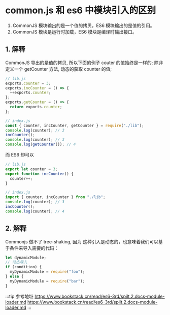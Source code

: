 # common.js 和 es6 中模块引入的区别

1. CommonJS 模块输出的是一个值的拷贝，ES6 模块输出的是值的引用。
2. CommonJS 模块是运行时加载，ES6 模块是编译时输出接口。

## 1. 解释

CommonJS 导出的是值的拷贝, 所以下面的例子 couter 的值始终是一样的;
除非定义一个 getCounter 方法, 动态的获取 counter 的值;

```js
// lib.js
exports.counter = 3;
exports.incCounter = () => {
  ++exports.counter;
};
exports.getCounter = () => {
  return exports.counter;
};

// index.js
const { counter, incCounter, getCounter } = require("./lib");
console.log(counter); // 3
incCounter();
console.log(counter); // 3
console.log(getCounter()); // 4
```

而 ES6 却可以

```js
// lib.js
export let counter = 3;
export function incCounter() {
  counter++;
}

// index.js
import { counter, incCounter } from "./lib";
console.log(counter); // 3
incCounter();
console.log(counter); // 4
```

## 2. 解释

Commonjs 做不了 tree-shaking, 因为 这种引入是动态的，也意味着我们可以基于条件来导入需要的代码：

```js
let dynamicModule;
// 动态导入
if (condition) {
  myDynamicModule = require("foo");
} else {
  myDynamicModule = require("bar");
}
```

:::tip 参考地址
<https://www.bookstack.cn/read/es6-3rd/spilt.2.docs-module-loader.md>
<https://www.bookstack.cn/read/es6-3rd/spilt.2.docs-module-loader.md>
:::
